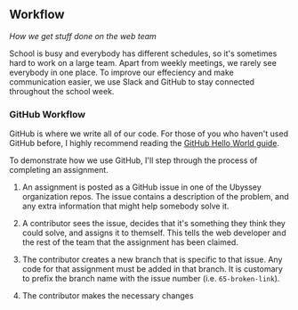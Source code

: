 ## Workflow

_How we get stuff done on the web team_

School is busy and everybody has different schedules, so it's sometimes hard to work on a large team. Apart from weekly meetings, we rarely see everybody in one place. To improve our effeciency and make communication easier, we use Slack and GitHub to stay connected throughout the school week.

### GitHub Workflow

GitHub is where we write all of our code. For those of you who haven't used GitHub before, I highly recommend reading the [GitHub Hello World guide](https://guides.github.com/activities/hello-world/).

To demonstrate how we use GitHub, I'll step through the process of completing an assignment.

1. An assignment is posted as a GitHub issue in one of the Ubyssey organization repos. The issue contains a description of the problem, and any extra information that might help somebody solve it.

2. A contributor sees the issue, decides that it's something they think they could solve, and assigns it to themself. This tells the web developer and the rest of the team that the assignment has been claimed.

3. The contributor creates a new branch that is specific to that issue. Any code for that assignment must be added in that branch. It is customary to prefix the branch name with the issue number (i.e. `65-broken-link`).

4. The contributor makes the necessary changes 
